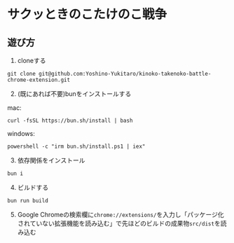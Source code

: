 # サクッときのこたけのこ戦争

## 遊び方

1. cloneする

```shell
git clone git@github.com:Yoshino-Yukitaro/kinoko-takenoko-battle-chrome-extension.git
```

2. (既にあれば不要)bunをインストールする

mac:  

```shell
curl -fsSL https://bun.sh/install | bash
```

windows:  

```shell
powershell -c "irm bun.sh/install.ps1 | iex"
```

3. 依存関係をインストール

```shell
bun i
```

4. ビルドする

```shell
bun run build
```

5. Google Chromeの検索欄に`chrome://extensions/`を入力し「パッケージ化されていない拡張機能を読み込む」で先ほどのビルドの成果物`src/dist`を読み込む
